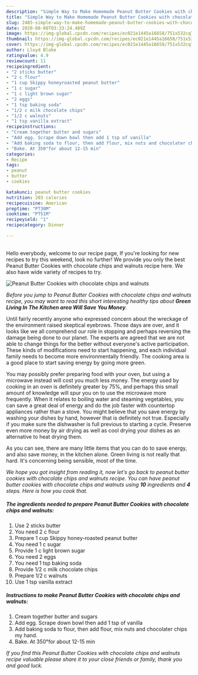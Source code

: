 ```yaml
---
description: "Simple Way to Make Homemade Peanut Butter Cookies with chocolate chips and walnuts"
title: "Simple Way to Make Homemade Peanut Butter Cookies with chocolate chips and walnuts"
slug: 2485-simple-way-to-make-homemade-peanut-butter-cookies-with-chocolate-chips-and-walnuts
date: 2020-08-08T03:33:24.489Z
image: https://img-global.cpcdn.com/recipes/ec021e1445a16658/751x532cq70/peanut-butter-cookies-with-chocolate-chips-and-walnuts-recipe-main-photo.jpg
thumbnail: https://img-global.cpcdn.com/recipes/ec021e1445a16658/751x532cq70/peanut-butter-cookies-with-chocolate-chips-and-walnuts-recipe-main-photo.jpg
cover: https://img-global.cpcdn.com/recipes/ec021e1445a16658/751x532cq70/peanut-butter-cookies-with-chocolate-chips-and-walnuts-recipe-main-photo.jpg
author: Lloyd Blake
ratingvalue: 4.9
reviewcount: 11
recipeingredient:
- "2 sticks butter"
- "2 c flour"
- "1 cup Skippy honeyroasted peanut butter"
- "1 c sugar"
- "1 c light brown sugar"
- "2 eggs"
- "1 tsp baking soda"
- "1/2 c milk chocolate chips"
- "1/2 c walnuts"
- "1 tsp vanilla extract"
recipeinstructions:
- "Cream together butter and sugars"
- "Add egg. Scrape down bowl then add 1 tsp of vanilla"
- "Add baking soda to flour, then add flour, mix nuts and chocolater chips my hand."
- "Bake. At 350°for about 12-15 min"
categories:
- Recipe
tags:
- peanut
- butter
- cookies

katakunci: peanut butter cookies 
nutrition: 203 calories
recipecuisine: American
preptime: "PT30M"
cooktime: "PT51M"
recipeyield: "1"
recipecategory: Dinner

---
```

<br>
Hello everybody, welcome to our recipe page, If you're looking for new recipes to try this weekend, look no further! We provide you only the best Peanut Butter Cookies with chocolate chips and walnuts recipe here. We also have wide variety of recipes to try.
<br>


![Peanut Butter Cookies with chocolate chips and walnuts](https://img-global.cpcdn.com/recipes/ec021e1445a16658/751x532cq70/peanut-butter-cookies-with-chocolate-chips-and-walnuts-recipe-main-photo.jpg)

<i>Before you jump to Peanut Butter Cookies with chocolate chips and walnuts recipe, you may want to read this short interesting healthy tips about 
<strong>Green Living In The Kitchen area Will Save You Money</strong>.</i>
</br>

Until fairly recently anyone who expressed concern about the wreckage of the environment raised skeptical eyebrows. Those days are over, and it looks like we all comprehend our role in stopping and perhaps reversing the damage being done to our planet. The experts are agreed that we are not able to change things for the better without everyone's active participation. These kinds of modifications need to start happening, and each individual family needs to become more environmentally friendly. The cooking area is a good place to start saving energy by going more green.

You may possibly prefer preparing food with your oven, but using a microwave instead will cost you much less money. The energy used by cooking in an oven is definitely greater by 75%, and perhaps this small amount of knowledge will spur you on to use the microwave more frequently. When it relates to boiling water and steaming vegetables, you can save a great deal of energy and do the job faster with countertop appliances rather than a stove. You might believe that you save energy by washing your dishes by hand, however that is definitely not true. Especially if you make sure the dishwasher is full previous to starting a cycle. Preserve even more money by air drying as well as cool drying your dishes as an alternative to heat drying them.

As you can see, there are many little items that you can do to save energy, and also save money, in the kitchen alone. Green living is not really that hard. It's concerning being sensible, most of the time.


<i>We hope you got insight from reading it, now let's go back to peanut butter cookies with chocolate chips and walnuts recipe. You can have peanut butter cookies with chocolate chips and walnuts using <strong>10</strong> ingredients and <strong>4</strong> steps. Here is how you cook that.
</i>

##### The ingredients needed to prepare Peanut Butter Cookies with chocolate chips and walnuts:

1. Use 2 sticks butter
1. You need 2 c flour
1. Prepare 1 cup Skippy honey-roasted peanut butter
1. You need 1 c sugar
1. Provide 1 c light brown sugar
1. You need 2 eggs
1. You need 1 tsp baking soda
1. Provide 1/2 c milk chocolate chips
1. Prepare 1/2 c walnuts
1. Use 1 tsp vanilla extract


##### Instructions to make Peanut Butter Cookies with chocolate chips and walnuts:

1. Cream together butter and sugars
1. Add egg. Scrape down bowl then add 1 tsp of vanilla
1. Add baking soda to flour, then add flour, mix nuts and chocolater chips my hand.
1. Bake. At 350°for about 12-15 min


<i>If you find this Peanut Butter Cookies with chocolate chips and walnuts recipe valuable please share it to your close friends or family, thank you and good luck.</i>
